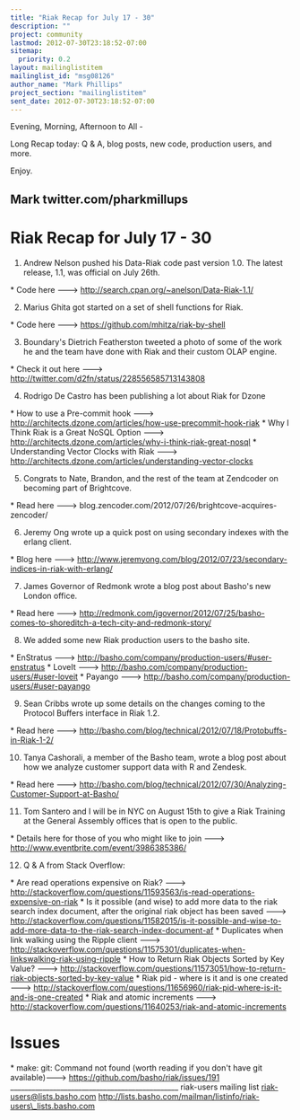 ```yaml
---
title: "Riak Recap for July 17 - 30"
description: ""
project: community
lastmod: 2012-07-30T23:18:52-07:00
sitemap:
  priority: 0.2
layout: mailinglistitem
mailinglist_id: "msg08126"
author_name: "Mark Phillips"
project_section: "mailinglistitem"
sent_date: 2012-07-30T23:18:52-07:00
---
```



Evening, Morning, Afternoon to All -

Long Recap today: Q & A, blog posts, new code, production users, and more.

Enjoy.

Mark
twitter.com/pharkmillups
----------------------------------

Riak Recap for July 17 - 30
====================

1) Andrew Nelson pushed his Data-Riak code past version 1.0. The latest
release, 1.1, was official on July 26th.

\* Code here ---&gt; http://search.cpan.org/~anelson/Data-Riak-1.1/

2) Marius Ghita got started on a set of shell functions for Riak.

\* Code here ---&gt; https://github.com/mhitza/riak-by-shell

3) Boundary's Dietrich Featherston tweeted a photo of some of the work he
and the team have done with Riak and their custom OLAP engine.

\* Check it out here ---&gt; http://twitter.com/d2fn/status/228556585713143808

4) Rodrigo De Castro has been publishing a lot about Riak for Dzone

\* How to use a Pre-commit hook ---&gt;
http://architects.dzone.com/articles/how-use-precommit-hook-riak
\* Why I Think Riak is a Great NoSQL Option ---&gt;
http://architects.dzone.com/articles/why-i-think-riak-great-nosql
\* Understanding Vector Clocks with Riak ---&gt;
http://architects.dzone.com/articles/understanding-vector-clocks

5) Congrats to Nate, Brandon, and the rest of the team at Zendcoder on
becoming part of Brightcove.

\* Read here ---&gt; blog.zencoder.com/2012/07/26/brightcove-acquires-zencoder/

6) Jeremy Ong wrote up a quick post on using secondary indexes with the
erlang client.

\* Blog here ---&gt;
http://www.jeremyong.com/blog/2012/07/23/secondary-indices-in-riak-with-erlang/

7) James Governor of Redmonk wrote a blog post about Basho's new London
office.

\* Read here ---&gt;
http://redmonk.com/jgovernor/2012/07/25/basho-comes-to-shoreditch-a-tech-city-and-redmonk-story/

8) We added some new Riak production users to the basho site.

\* EnStratus ---&gt; http://basho.com/company/production-users/#user-enstratus
\* LoveIt ---&gt; http://basho.com/company/production-users/#user-loveit
\* Payango ---&gt; http://basho.com/company/production-users/#user-payango

9) Sean Cribbs wrote up some details on the changes coming to the Protocol
Buffers interface in Riak 1.2.

\* Read here ---&gt;
http://basho.com/blog/technical/2012/07/18/Protobuffs-in-Riak-1-2/

10) Tanya Cashorali, a member of the Basho team, wrote a blog post about
how we analyze customer support data with R and Zendesk.

\* Read here ---&gt;
http://basho.com/blog/technical/2012/07/30/Analyzing-Customer-Support-at-Basho/

11) Tom Santero and I will be in NYC on August 15th to give a Riak Training
at the General Assembly offices that is open to the public.

\* Details here for those of you who might like to join ---&gt;
http://www.eventbrite.com/event/3986385386/

12) Q & A from Stack Overflow:

\* Are read operations expensive on Riak? ---&gt;
http://stackoverflow.com/questions/11593563/is-read-operations-expensive-on-riak
\* Is it possible (and wise) to add more data to the riak search index
document, after the original riak object has been saved ---&gt;
http://stackoverflow.com/questions/11582015/is-it-possible-and-wise-to-add-more-data-to-the-riak-search-index-document-af
\* Duplicates when link walking using the Ripple client ---&gt;
http://stackoverflow.com/questions/11575301/duplicates-when-linkswalking-riak-using-ripple
\* How to Return Riak Objects Sorted by Key Value? ---&gt;
http://stackoverflow.com/questions/11573051/how-to-return-riak-objects-sorted-by-key-value
\* Riak pid - where is it and is one created ---&gt;
http://stackoverflow.com/questions/11656960/riak-pid-where-is-it-and-is-one-created
\* Riak and atomic increments ---&gt;
http://stackoverflow.com/questions/11640253/riak-and-atomic-increments

# Issues

\* make: git: Command not found (worth reading if you don't have git
available)---&gt; https://github.com/basho/riak/issues/191
\_\_\_\_\_\_\_\_\_\_\_\_\_\_\_\_\_\_\_\_\_\_\_\_\_\_\_\_\_\_\_\_\_\_\_\_\_\_\_\_\_\_\_\_\_\_\_
riak-users mailing list
riak-users@lists.basho.com
http://lists.basho.com/mailman/listinfo/riak-users\_lists.basho.com

